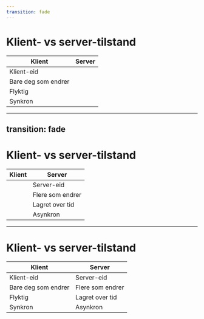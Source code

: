 ```yaml
---
transition: fade
---
```


# Klient- vs server-tilstand

| Klient | Server |
| --- | --- |
| Klient-eid |  |
| Bare deg som endrer |  |
| Flyktig |  |
| Synkron |  |

<!-- 
La oss se nærmere på forskjellene.

- Klient-eid: Det er deg som bruker som eier klient-tilstanden. Klient-tilstanden er lagret lokalt på din enhet, enten det er nettleser eller app.
- Bare du endrer den: Klient-tilstanden er din, og det er ingen andre som kan endre den.
- Flyktig: Samtidig er klient-tilstanden også flyktig, siden den bare bor hos deg, så den kan slettes idet du lukker nettleseren.
- Synkron: Det at vi eier klient-tilstanden, gjør den også synkron. Den er umiddelbar tilgjengelig, og endres raskt.

Alle disse 4 faktorene gjør klient-tilstanden lett å jobbe med. Det er kun du som kan endre noe, så få ting kan gå galt.

-->

---
transition: fade
---

# Klient- vs server-tilstand

| Klient | Server |
| --- | --- |
|  | Server-eid |
|  | Flere som endrer |
|  | Lagret over tid |
|  | Asynkron |

<!--
På den andre siden har vi server-tilstand (altså egentlig asynkron tilstand, men oftest er det data som bor på en server et eller annet sted). 

- Server-eid: Server-tilstand er server-eid. Den tilstanden bor bortpå en server, vekk fra oss, så det vi har tilgjengelig hos oss, er ikke nødvendigvis i sync med det som bor på serveren.
- Endret av flere brukere: Også er det ikke bare vi som endrer dataene. Også andre personer har lagret dataene på serverne og kan endre den.
- Lagret over tid: Siden data lagres på annet sted enn nettleseren, så kan vi også beholde tilstanden over tid, selv om nettleseren lukkes.
- Asynkron: Siden server-tilstanden er lagret vekk fra oss, tar det tid for data å reise fra serveren til klienten. Altså tar det tid fra vi forespør data til vi får den, og det kan være endringer fra vi spør til vi får den.
-->

---

# Klient- vs server-tilstand

| Klient | Server |
| --- | --- |
| Klient-eid | Server-eid |
| Bare deg som endrer | Flere som endrer |
| Flyktig | Lagret over tid |
| Synkron | Asynkron |

<!--
Det er altså noen forskjeller på disse tilstandene.
-->
